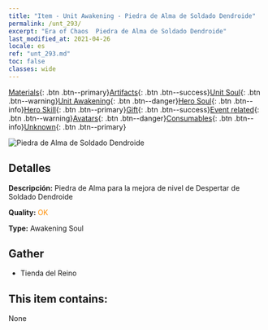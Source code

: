 ```yaml
---
title: "Item - Unit Awakening - Piedra de Alma de Soldado Dendroide"
permalink: /unt_293/
excerpt: "Era of Chaos  Piedra de Alma de Soldado Dendroide"
last_modified_at: 2021-04-26
locale: es
ref: "unt_293.md"
toc: false
classes: wide
---
```

 [Materials](/ItemsES/){: .btn .btn--primary}[Artifacts](/ItemsES/Artifacts/){: .btn .btn--success}[Unit Soul](/ItemsES/UnitSoul/){: .btn .btn--warning}[Unit Awakening](/ItemsES/UnitAwakening/){: .btn .btn--danger}[Hero Soul](/ItemsES/HeroSoul/){: .btn .btn--info}[Hero Skill](/ItemsES/HeroSkill/){: .btn .btn--primary}[Gift](/ItemsES/Gift/){: .btn .btn--success}[Event related](/ItemsES/Events/){: .btn .btn--warning}[Avatars](/ItemsES/Avatars/){: .btn .btn--danger}[Consumables](/ItemsES/Consumables/){: .btn .btn--info}[Unknown](/ItemsES/Unknown/){: .btn .btn--primary}

 ![Piedra de Alma de Soldado Dendroide](/images/u/tia_shuyao.jpg)

## Detalles
 **Descripción:** Piedra de Alma para la mejora de nivel de Despertar de Soldado Dendroide

 **Quality:** <span style="color: #FF8C00">OK</span>

 **Type:** Awakening Soul

## Gather

*    Tienda del Reino 

## This item contains:

  None


